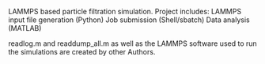 LAMMPS based particle filtration simulation. Project includes:
	LAMMPS input file generation (Python)
	Job submission (Shell/sbatch)
	Data analysis (MATLAB)

readlog.m and readdump_all.m as well as the LAMMPS software used to run the simulations are created by other Authors.
